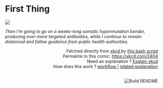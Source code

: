 # <b>First Thing</b>

[![](https://imgs.xkcd.com/comics/first_thing.png)](https://xkcd.com/2404)

<i>Then I&#39;m going to go on a weeks-long somatic hypermutation bender, producing ever-more targeted antibodies, while I continue to remain distanced and follow guidance from public health authorities.</i>

<div align="right">
  Fetched directly from
  <a href="https://xkcd.com">
    xkcd
  </a>
  by
  <a href="https://github.com/Vanille-N/Vanille-N/blob/master/fetch">
    this bash script
  </a>
</div>
<div align="right">
  Permalink to this comic:
  <a href="https://xkcd.com/2404">
    https://xkcd.com/2404
  </a>
</div>
<div align="right">
  Need an explanation ?
  <a href="https://www.explainxkcd.com/wiki/index.php/2404">
    Explain xkcd
  </a>
</div>
<div align="right">
  How does this work ?
  <a href="https://github.com/Vanille-N/Vanille-N/blob/master/.github/workflows/build.yml">
    workflow
  </a>
  |
  <a href="https://simonwillison.net/2020/Jul/10/self-updating-profile-readme/">
    related explanation
  </a>
</div><br>

<a href="https://github.com/Vanille-N/Vanille-N/actions"><img src="https://github.com/Vanille-N/Vanille-N/workflows/Build%20README/badge.svg" align="right" alt="Build README"></a>
